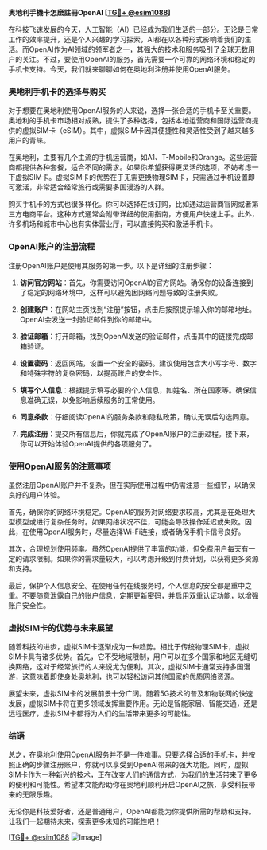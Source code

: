 **奥地利手機卡怎麽註冊OpenAI [[TG💪+ @esim1088](https://t.me/s/esim1088)]**

在科技飞速发展的今天，人工智能（AI）已经成为我们生活的一部分。无论是日常工作的效率提升，还是个人兴趣的学习探索，AI都在以各种形式影响着我们的生活。而OpenAI作为AI领域的领军者之一，其强大的技术和服务吸引了全球无数用户的关注。不过，要使用OpenAI的服务，首先需要一个可靠的网络环境和稳定的手机卡支持。今天，我们就来聊聊如何在奥地利注册并使用OpenAI服务。

### 奥地利手机卡的选择与购买

对于想要在奥地利使用OpenAI服务的人来说，选择一张合适的手机卡至关重要。奥地利的手机卡市场相对成熟，提供了多种选择，包括本地运营商和国际运营商提供的虚拟SIM卡（eSIM）。其中，虚拟SIM卡因其便捷性和灵活性受到了越来越多用户的青睐。

在奥地利，主要有几个主流的手机运营商，如A1、T-Mobile和Orange。这些运营商都提供各种套餐，适合不同的需求。如果你希望获得更灵活的选项，不妨考虑一下虚拟SIM卡。虚拟SIM卡的优势在于无需更换物理SIM卡，只需通过手机设置即可激活，非常适合经常旅行或需要多国漫游的人群。

购买手机卡的方式也很多样化。你可以选择在线订购，比如通过运营商官网或者第三方电商平台。这种方式通常会附带详细的使用指南，方便用户快速上手。此外，许多机场和城市中心也有实体营业厅，可以直接购买和激活手机卡。

### OpenAI账户的注册流程

注册OpenAI账户是使用其服务的第一步。以下是详细的注册步骤：

1. **访问官方网站**：首先，你需要访问OpenAI的官方网站。确保你的设备连接到了稳定的网络环境中，这样可以避免因网络问题导致的注册失败。

2. **创建账户**：在网站主页找到“注册”按钮，点击后按照提示输入你的邮箱地址。OpenAI会发送一封验证邮件到你的邮箱中。

3. **验证邮箱**：打开邮箱，找到OpenAI发送的验证邮件，点击其中的链接完成邮箱验证。

4. **设置密码**：返回网站，设置一个安全的密码。建议使用包含大小写字母、数字和特殊字符的复杂密码，以提高账户的安全性。

5. **填写个人信息**：根据提示填写必要的个人信息，如姓名、所在国家等。确保信息准确无误，以免影响后续服务的正常使用。

6. **同意条款**：仔细阅读OpenAI的服务条款和隐私政策，确认无误后勾选同意。

7. **完成注册**：提交所有信息后，你就完成了OpenAI账户的注册过程。接下来，你可以开始体验OpenAI提供的各项服务了。

### 使用OpenAI服务的注意事项

虽然注册OpenAI账户并不复杂，但在实际使用过程中仍需注意一些细节，以确保良好的用户体验。

首先，确保你的网络环境稳定。OpenAI的服务对网络要求较高，尤其是在处理大型模型或进行复杂任务时。如果网络状况不佳，可能会导致操作延迟或失败。因此，在使用OpenAI服务时，尽量选择Wi-Fi连接，或者确保手机卡信号良好。

其次，合理规划使用频率。虽然OpenAI提供了丰富的功能，但免费用户每天有一定的请求限制。如果你的需求量较大，可以考虑升级到付费计划，以获得更多资源和支持。

最后，保护个人信息安全。在使用任何在线服务时，个人信息的安全都是重中之重。不要随意泄露自己的账户信息，定期更新密码，并启用双重认证功能，以增强账户安全性。

### 虚拟SIM卡的优势与未来展望

随着科技的进步，虚拟SIM卡逐渐成为一种趋势。相比于传统物理SIM卡，虚拟SIM卡具有诸多优势。首先，它不受地域限制，用户可以在多个国家和地区无缝切换网络，这对于经常旅行的人来说尤为便利。其次，虚拟SIM卡通常支持多国漫游，这意味着即使身处奥地利，也可以轻松访问其他国家的优质网络资源。

展望未来，虚拟SIM卡的发展前景十分广阔。随着5G技术的普及和物联网的快速发展，虚拟SIM卡将在更多领域发挥重要作用。无论是智能家居、智能交通，还是远程医疗，虚拟SIM卡都将为人们的生活带来更多的可能性。

### 结语

总之，在奥地利使用OpenAI服务并不是一件难事。只要选择合适的手机卡，并按照正确的步骤注册账户，你就可以享受到OpenAI带来的强大功能。同时，虚拟SIM卡作为一种新兴的技术，正在改变人们的通信方式，为我们的生活带来了更多的便利和可能性。希望本文能帮助你在奥地利顺利开启OpenAI之旅，享受科技带来的无限乐趣。

无论你是科技爱好者，还是普通用户，OpenAI都能为你提供所需的帮助和支持。让我们一起期待未来，探索更多未知的可能性吧！

[[TG💪+ @esim1088](https://t.me/s/esim1088) ![Image](https://i.postimg.cc/4NQfJmqS/Snipaste-2025-05-13-00-14-12.png)]